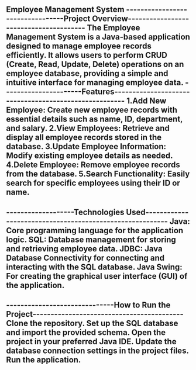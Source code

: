 Employee Management System
---------------------------------Project Overview---------------------------------------
The Employee Management System is a Java-based application designed to manage employee records efficiently. It allows users to perform CRUD (Create, Read, Update, Delete) operations on an employee database, providing a simple and intuitive interface for managing employee data.
----------------------Features------------------------------------------------------
1.Add New Employee: Create new employee records with essential details such as name, ID, department, and salary.
2.View Employees: Retrieve and display all employee records stored in the database.
3.Update Employee Information: Modify existing employee details as needed.
4.Delete Employee: Remove employee records from the database.
5.Search Functionality: Easily search for specific employees using their ID or name.
--------------------------------------------------------------------------------------------
-------------------Technologies Used---------------------------------------------------------
Java: Core programming language for the application logic.
SQL: Database management for storing and retrieving employee data.
JDBC: Java Database Connectivity for connecting and interacting with the SQL database.
Java Swing: For creating the graphical user interface (GUI) of the application.
----------------------------------------------------------------------------------------------
------------------------------How to Run the Project------------------------------------------
Clone the repository.
Set up the SQL database and import the provided schema.
Open the project in your preferred Java IDE.
Update the database connection settings in the project files.
Run the application.
----------------------------------------------------------------------------------------------------
